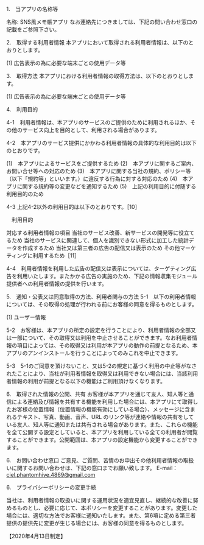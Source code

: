 1.　当アプリの名称等

名称: SNS風メモ帳アプリ
なお連絡先につきましては、下記の問い合わせ窓口の記載をご参照下さい。


2.　取得する利用者情報
本アプリにおいて取得される利用者情報は、以下のとおりとします。

(1) 広告表示の為に必要な端末ごとの使用データ等

3.　取得方法
本アプリにおける利用者情報の取得方法は、以下のとおりとします。

(1) 広告表示の為に必要な端末ごとの使用データ等

4.　利用目的

4-1　利用者情報は、本アプリのサービスのご提供のために利用されるほか、その他のサービス向上を目的として、利用される場合があります。

4-2　本アプリのサービス提供にかかわる利用者情報の具体的な利用目的は以下のとおりです。

(1)　本アプリによるサービスをご提供するため
(2)　本アプリに関するご案内、お問い合せ等への対応のため
(3)　本アプリに関する当社の規約、ポリシー等（以下「規約等」といいます。）に違反する行為に対する対応のため
(4)　本アプリに関する規約等の変更などを通知するため
(5)　上記の利用目的に付随する利用目的のため

4-3 上記4-2以外の利用目的は以下のとおりです。［10］

　利用目的

対応する利用者情報の項目
当社のサービス改善、新サービスの開発等に役立てるため
当社のサービスに関連して、個人を識別できない形式に加工した統計データを作成するため
当社又は第三者の広告の配信又は表示のため
その他マーケティングに利用するため［11］

4-4　利用者情報を利用した広告の配信又は表示については、ターゲティング広告を利用いたします。またかかる広告の実施のため、下記の情報収集モジュール提供者への利用者情報の提供を行います。

5.　通知・公表又は同意取得の方法、利用者関与の方法
5-1　以下の利用者情報については、その取得の処理が行われる前にお客様の同意を得るものとします。

(1) ユーザー情報

5-2　お客様は、本アプリの所定の設定を行うことにより、利用者情報の全部又は一部について、その取得又は利用を中止させることができます。なお利用者情報の項目によっては、その取得又は利用が本アプリの動作の前提となるため、本アプリのアンインストールを行うことによってのみこれを中止できます。

5-3　5-1のご同意を頂けないこと、又は5-2の規定に基づく利用の中止等がなされたことにより、当社が利用者情報を取得又は利用できない場合には、当該利用者情報の利用が前提となる以下の機能はご利用頂けなくなります。

6.　取得された情報の公開、共有
お客様が本アプリを通じて友人、知人等と通信による連絡及び情報を共有する機能を利用した場合には、本アプリにて取得したお客様の位置情報（位置情報の機能有効にしている場合）、メッセージに含まれるテキスト、写真、動画、音声、URL のリンク等が連絡や情報の共有をしている友人、知人等に通知または共有される場合があります。また、これらの機能を全て公開する設定としていると、本アプリを利用している全ての利用者が閲覧することができます。公開範囲は、本アプリの設定機能から変更することができます。

6.　お問い合わせ窓口
ご意見、ご質問、苦情のお申出その他利用者情報の取扱いに関するお問い合わせは、下記の窓口までお願い致します。
E-mail：ciel.phantomhive.4869@gmail.com

6.　プライバシーポリシーの変更手続

当社は、利用者情報の取扱いに関する運用状況を適宜見直し、継続的な改善に努めるものとし、必要に応じて、本ポリシーを変更することがあります。変更した場合には、適切な方法でお客様に通知いたします。また、第6項に定める第三者提供の提供先に変更が生じる場合には、お客様の同意を得るものとします。

【2020年4月13日制定】
